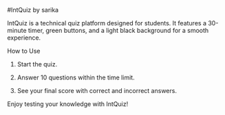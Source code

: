 #IntQuiz by sarika 

IntQuiz is a technical quiz platform designed for students. It features a 30-minute timer, green buttons, and a light black background for a smooth experience.

How to Use

1. Start the quiz.


2. Answer 10 questions within the time limit.


3. See your final score with correct and incorrect answers.



Enjoy testing your knowledge with IntQuiz!


